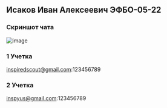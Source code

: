 ## Исаков Иван Алексеевич ЭФБО-05-22
### Скриншот чата
![image](https://github.com/user-attachments/assets/106d21e2-ceeb-4c82-8283-2e7d02580f02)
### 1 Учетка
inspiredscout@gmail.com:123456789
### 2 Учетка
inspyus@gmail.com:123456789
